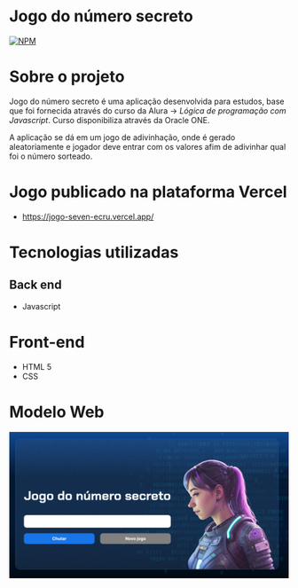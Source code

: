 # Jogo do número secreto
[![NPM](https://img.shields.io/npm/l/react)](https://github.com/Silverfng/jogo-do-numero-secreto/blob/main/LICENSE)

# Sobre o projeto

Jogo do número secreto é uma aplicação desenvolvida para estudos, base que foi fornecida através do curso da Alura -> *Lógica de programação com Javascript*. Curso disponibiliza através da Oracle ONE.

A aplicação se dá em um jogo de adivinhação, onde é gerado aleatoriamente e jogador deve entrar com os valores afim de adivinhar qual foi o número sorteado.

# Jogo publicado na plataforma Vercel
- https://jogo-seven-ecru.vercel.app/

# Tecnologias utilizadas
## Back end
- Javascript
  
# Front-end
- HTML 5
- CSS


# Modelo Web
![Modelo Web](https://github.com/Silverfng/jogo-do-numero-secreto/blob/main/assets/jogo_do_numero.png)
